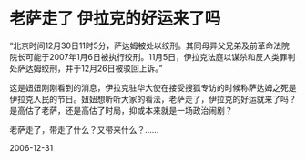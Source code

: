 # 老萨走了 伊拉克的好运来了吗

<p>“北京时间12月30日11时5分，萨达姆被处以绞刑。其同母异父兄弟及前革命法院院长可能于2007年1月6日被执行绞刑。11月5日，伊拉克法庭以谋杀和反人类罪判处萨达姆绞刑，并于12月26日被驳回上诉。”</p>
<p>这是妞妞刚刚看到的消息，伊拉克驻华大使在接受搜狐专访的时候称萨达姆之死是伊拉克人民的节日。妞妞想听听大家的看法，老萨走了，伊拉克的好运就来了吗？是高估了老萨，还是高估了时局，抑或本来就是一场政治闹剧？</p>
<p>老萨走了，带走了什么？又带来什么？……</p>


2006-12-31